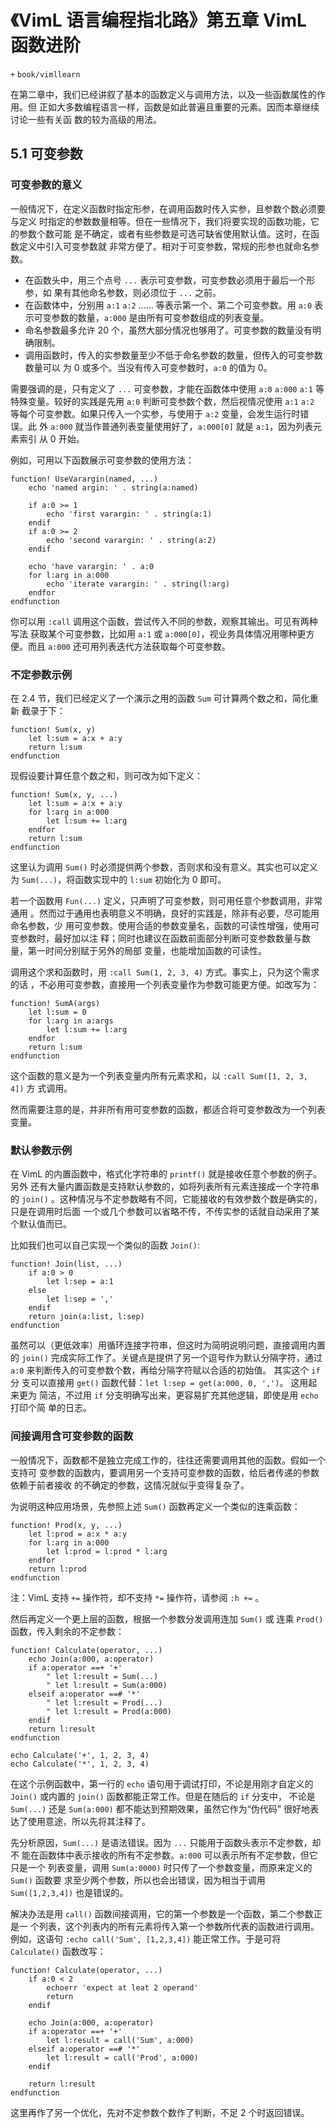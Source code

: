 # 《VimL 语言编程指北路》第五章 VimL 函数进阶
`+` `book/vimllearn`

在第二章中，我们已经讲叙了基本的函数定义与调用方法，以及一些函数属性的作用。但
正如大多数编程语言一样，函数是如此普遍且重要的元素。因而本章继续讨论一些有关函
数的较为高级的用法。

## 5.1 可变参数

### 可变参数的意义

一般情况下，在定义函数时指定形参，在调用函数时传入实参，且参数个数必须要与定义
时指定的参数数量相等。但在一些情况下，我们将要实现的函数功能，它的参数个数可能
是不确定，或者有些参数是可选可缺省使用默认值。这时，在函数定义中引入可变参数就
非常方便了。相对于可变参数，常规的形参也就命名参数。

* 在函数头中，用三个点号 `...` 表示可变参数，可变参数必须用于最后一个形参，如
  果有其他命名参数，则必须位于 `...` 之前。
* 在函数体中，分别用 `a:1` `a:2` …… 等表示第一个、第二个可变参数。用 `a:0` 表
  示可变参数的数量，`a:000` 是由所有可变参数组成的列表变量。
* 命名参数最多允许 20 个，虽然大部分情况也够用了。可变参数的数量没有明确限制。
* 调用函数时，传入的实参数量至少不低于命名参数的数量，但传入的可变参数数量可以
  为 0 或多个。当没有传入可变参数时，`a:0` 的值为 0。

需要强调的是，只有定义了 `...` 可变参数，才能在函数体中使用 `a:0` `a:000` `a:1` 
等特殊变量。较好的实践是先用 `a:0` 判断可变参数个数，然后视情况使用 `a:1` `a:2`
等每个可变参数。如果只传入一个实参，与使用于 `a:2` 变量，会发生运行时错误。此
外 `a:000` 就当作普通列表变量使用好了，`a:000[0]` 就是 `a:1`，因为列表元素索引
从 0 开始。

例如，可用以下函数展示可变参数的使用方法：
```vim
function! UseVarargin(named, ...)
    echo 'named argin: ' . string(a:named)

    if a:0 >= 1
        echo 'first varargin: ' . string(a:1)
    endif
    if a:0 >= 2
        echo 'second varargin: ' . string(a:2)
    endif

    echo 'have varargin: ' . a:0
    for l:arg in a:000
        echo 'iterate varargin: ' . string(l:arg)
    endfor
endfunction
```

你可以用 `:call` 调用这个函数，尝试传入不同的参数，观察其输出。可见有两种写法
获取某个可变参数，比如用 `a:1` 或 `a:000[0]`，视业务具体情况用哪种更方便。而且
`a:000` 还可用列表迭代方法获取每个可变参数。

### 不定参数示例

在 2.4 节，我们已经定义了一个演示之用的函数 `Sum` 可计算两个数之和，简化重新
截录于下：
```vim
function! Sum(x, y)
    let l:sum = a:x + a:y
    return l:sum
endfunction
```

现假设要计算任意个数之和，则可改为如下定义：
```vim
function! Sum(x, y, ...)
    let l:sum = a:x + a:y
    for l:arg in a:000
        let l:sum += l:arg
    endfor
    return l:sum
endfunction
```

这里认为调用 `Sum()` 时必须提供两个参数，否则求和没有意义。其实也可以定义为
`Sum(...)`，将函数实现中的 `l:sum` 初始化为 0 即可。

若一个函数用 `Fun(...)` 定义，只声明了可变参数，则可用任意个参数调用，非常通用
。然而过于通用也表明意义不明确，良好的实践是，除非有必要，尽可能用命名参数，少
用可变参数。使用合适的参数变量名，函数的可读性增强，使用可变参数时，最好加以注
释；同时也建议在函数前面部分判断可变参数数量与数量，第一时间分别赋于另外的局部
变量，也能增加函数的可读性。

调用这个求和函数时，用 `:call Sum(1, 2, 3, 4)` 方式。事实上，只为这个需求的话
，不必用可变参数，直接用一个列表变量作为参数可能更方便。如改写为：
```vim
function! SumA(args)
    let l:sum = 0
    for l:arg in a:args
        let l:sum += l:arg
    endfor
    return l:sum
endfunction
```

这个函数的意义是为一个列表变量内所有元素求和，以 `:call Sum([1, 2, 3, 4])` 方
式调用。

然而需要注意的是，并非所有用可变参数的函数，都适合将可变参数改为一个列表变量。

### 默认参数示例

在 VimL 的内置函数中，格式化字符串的 `printf()` 就是接收任意个参数的例子。另外
还有大量内置函数是支持默认参数的，如将列表所有元素连接成一个字符串的 `join()`
。这种情况与不定参数略有不同，它能接收的有效参数个数是确实的，只是在调用时后面
一个或几个参数可以省略不传，不传实参的话就自动采用了某个默认值而已。

比如我们也可以自己实现一个类似的函数 `Join()`:
```vim
function! Join(list, ...)
    if a:0 > 0
        let l:sep = a:1
    else
        let l:sep = ','
    endif
    return join(a:list, l:sep)
endfunction
```

虽然可以（更低效率）用循环连接字符串，但这时为简明说明问题，直接调用内置的
`join()` 完成实际工作了。关键点是提供了另一个逗号作为默认分隔字符，通过 `a:0`
来判断传入的可变参数个数，再给分隔字符赋以合适的初始值。 其实这个 `if` 分
支可以直接用 `get()` 函数代替：`let l:sep = get(a:000, 0, ',')`。 这用起来更为
简洁，不过用 `if` 分支明确写出来，更容易扩充其他逻辑，即使是用 `echo` 打印个简
单的日志。

### 间接调用含可变参数的函数

一般情况下，函数都不是独立完成工作的，往往还需要调用其他的函数。假如一个支持可
变参数的函数内，要调用另一个支持可变参数的函数，给后者传递的参数依赖于前者接收
的不确定的参数，这情况就似乎变得复杂了。

为说明这种应用场景，先参照上述 `Sum()` 函数再定义一个类似的连乘函数：
```vim
function! Prod(x, y, ...)
    let l:prod = a:x * a:y
    for l:arg in a:000
        let l:prod = l:prod * l:arg
    endfor
    return l:prod
endfunction
```
注：VimL 支持 `+=` 操作符，却不支持 `*=` 操作符，请参阅 `:h +=` 。

然后再定义一个更上层的函数，根据一个参数分发调用连加 `Sum()` 或 连乘 `Prod()`
函数，传入剩余的不定参数：
```vim
function! Calculate(operator, ...)
    echo Join(a:000, a:operator)
    if a:operator ==+ '+'
        " let l:result = Sum(...)
        " let l:result = Sum(a:000)
    elseif a:operator ==# '*'
        " let l:result = Prod(...)
        " let l:result = Prod(a:000)
    endif
    return l:result
endfunction

echo Calculate('+', 1, 2, 3, 4)
echo Calculate('*', 1, 2, 3, 4)
```

在这个示例函数中，第一行的 `echo` 语句用于调试打印，不论是用刚才自定义的
`Join()` 或内置的 `join()` 函数都能正常工作。但是在随后的 `if` 分支中，
不论是 `Sum(...)` 还是 `Sum(a:000)` 都不能达到预期效果，虽然它作为“伪代码”
很好地表达了使用意途，所以先将其注释了。

先分析原因，`Sum(...)` 是语法错误。因为 `...` 只能用于函数头表示不定参数，却不
能在函数体中表示接收的所有不定参数。`a:000` 可以表示所有不定参数，但它只是一个
列表变量，调用 `Sum(a:0000)` 时只传了一个参数变量，而原来定义的 `Sum()` 函数要
求至少两个参数，所以也会出错误，因为相当于调用 `Sum([1,2,3,4])` 也是错误的。

解决办法是用 `call()` 函数间接调用，它的第一个参数是一个函数，第二个参数正是一
个列表，这个列表内的所有元素将传入第一个参数所代表的函数进行调用。例如，这语句
`:echo call('Sum', [1,2,3,4])` 能正常工作。于是可将 `Calculate()` 函数改写：

```vim
function! Calculate(operator, ...)
    if a:0 < 2
        echoerr 'expect at leat 2 operand'
        return
    endif

    echo Join(a:000, a:operator)
    if a:operator ==+ '+'
        let l:result = call('Sum', a:000)
    elseif a:operator ==# '*'
        let l:result = call('Prod', a:000)
    endif

    return l:result
endfunction
```

这里再作了另一个优化，先对不定参数个数作了判断，不足 2 个时返回错误。

